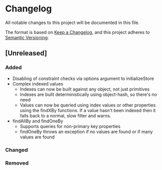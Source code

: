 # Changelog
All notable changes to this project will be documented in this file.

The format is based on [Keep a Changelog](https://keepachangelog.com/en/1.0.0/),
and this project adheres to [Semantic Versioning](https://semver.org/spec/v2.0.0.html).

## [Unreleased]

### Added
* Disabling of constraint checks via options argument to initializeStore
* Complex indexed values
    * Indexes can now be built against any object, not just primitives
    * Indexes are built deterministically using object-hash, so there's no need
    * Values can now be queried using index values or other properties using the findXBy functions. If a value hasn't been indexed then it falls back to a normal, slow filter and warns.
* findAllBy and findOneBy
    * Supports queries for non-primary key properties
    * findOneBy throws an exception if no values are found or if many values are found

### Changed

### Removed

[1.0.0]: https://github.com/ducharmemp/mobstr/compare/v1.0.0-alpha.0...HEAD
[0.3.2]: https://github.com/ducharmemp/mobstr/compare/v0.3.2...v1.0.0-alpha.0
[0.3.1]: https://github.com/ducharmemp/mobstr/compare/v0.3.1...v0.3.2
[0.3.0]: https://github.com/ducharmemp/mobstr/compare/v0.3.0...v0.3.1
[0.2.1]: https://github.com/ducharmemp/mobstr/compare/v0.2.1...v0.3.0
[0.2.0]: https://github.com/ducharmemp/mobstr/compare/v0.2.0...v0.2.1
[0.1.5]: https://github.com/ducharmemp/mobstr/compare/v0.1.5...v0.2.0
[0.1.4]: https://github.com/ducharmemp/mobstr/compare/v0.1.4...v0.1.5
[0.1.3]: https://github.com/ducharmemp/mobstr/compare/v0.1.3...v0.1.4
[0.1.2]: https://github.com/ducharmemp/mobstr/compare/v0.1.2...v0.1.3
[0.1.1]: https://github.com/ducharmemp/mobstr/compare/v0.1.1...v0.1.2
